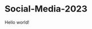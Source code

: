 # Social-Media-2023


[//]: # (## Addresses:)
[//]: # (    - Spring Cloud Gateway Swagger:  https://backend.nullchefo.com/swagger-ui.html)
[//]: # (    - Kubernetes dashboard:  https://kubernetes-dashboard.nullchefo.com/#/login)
[//]: # (    - Grafana:  https://grafana.nullchefo.com/?orgId=1)
[//]: # (    - UI: https://diploma-project.nullchefo.com)
[//]: # (    - Autorization: https://auth.nullchefo.com/login)

Hello world!

